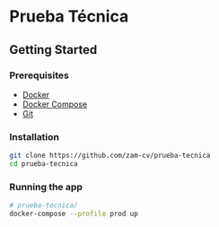 # Prueba Técnica

## Getting Started

### Prerequisites

- [Docker](https://docs.docker.com/engine/install/)
- [Docker Compose](https://docs.docker.com/compose/install/)
- [Git](https://git-scm.com/downloads)

### Installation

```bash
git clone https://github.com/zam-cv/prueba-tecnica
cd prueba-tecnica
```

### Running the app

```bash
# prueba-tecnica/
docker-compose --profile prod up
```